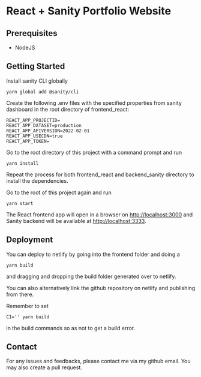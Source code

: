 # React + Sanity Portfolio Website


## Prerequisites
- NodeJS

## Getting Started
Install sanity CLI globally
```
yarn global add @sanity/cli
```

Create the following .env files with the specified properties from sanity dashboard in the root directory of frontend_react:
```
REACT_APP_PROJECTID=
REACT_APP_DATASET=production  
REACT_APP_APIVERSION=2022-02-01
REACT_APP_USECDN=true
REACT_APP_TOKEN=
```

Go to the root directory of this project with a command prompt and run
```
yarn install
```

Repeat the process for both frontend_react and backend_sanity directory to install the dependencies.

Go to the root of this project again and run
```
yarn start
```

The React frontend app will open in a browser on [http://localhost:3000](http://localhost:3000) and Sanity backend will be available at [http://localhost:3333](http://localhost:3333).


## Deployment
You can deploy to netlify by going into the frontend folder and doing a 
```
yarn build
```
and dragging and dropping the build folder generated over to netlify. 

You can also alternatively link the github repository on netlify and publishing from there. 

Remember to set 
```
CI='' yarn build
```
in the build commands so as not to get a build error.

## Contact
For any issues and feedbacks, please contact me via my github email. You may also create a pull request.